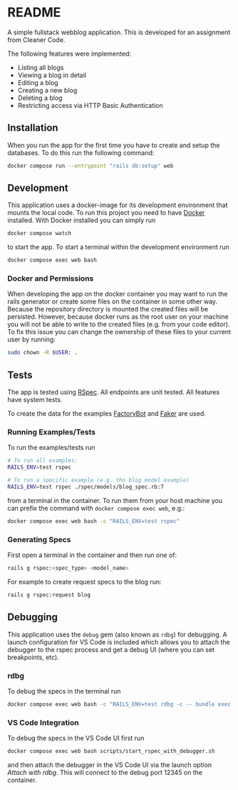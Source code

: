 # README

A simple fullstack webblog application. This is developed for an assignment from Cleaner Code.

The following features were implemented:
- Listing all blogs
- Viewing a blog in detail
- Editing a blog
- Creating a new blog
- Deleting a blog
- Restricting access via HTTP Basic Authentication

## Installation

When you run the app for the first time you have to create and setup the databases. To do this run the following command:

```sh
docker compose run --entrypoint "rails db:setup" web
```

## Development

This application uses a docker-image for its development environment that mounts the local code.
To run this project you need to have [Docker](https://www.docker.com/) installed. With Docker installed
you can simply run

```sh
docker compose watch
```

to start the app. To start a terminal within the development environment run

```sh
docker compose exec web bash
```

### Docker and Permissions

When developing the app on the docker container you may want to run the rails generator or create some files on the container in some other way. Because the repository directory is mounted the created files will be persisted. However, because docker runs as the root user on your machine you will not be able to write to the created files (e.g. from your code editor). To fix this issue you can change the ownership of these files to your current user by running:

```sh
sudo chown -R $USER: .
```

## Tests

The app is tested using [RSpec](https://rspec.info). All endpoints are unit tested. All features have system tests.

To create the data for the examples [FactoryBot](https://github.com/thoughtbot/factory_bot_rails) and [Faker](https://github.com/faker-ruby/faker) are used.

### Running Examples/Tests

To run the examples/tests run

```sh
# To run all examples:
RAILS_ENV=test rspec

# To run a specific example (e.g. the blog model example)
RAILS_ENV=test rspec ./spec/models/blog_spec.rb:7
```

from a terminal in the container. To run them from your host machine you can prefix the command with `docker compose exec web`, e.g.:

```sh
docker compose exec web bash -c "RAILS_ENV=test rspec"
```

### Generating Specs

First open a terminal in the container and then run one of:

```sh
rails g rspec:<spec_type> <model_name>
```

For example to create request specs to the blog run:

```sh
rails g rspec:request blog
```

## Debugging

This application uses the `debug` gem (also known as `rdbg`) for debugging. A launch configuration for VS Code is included which allows you to attach the debugger to the rspec process and get a debug UI (where you can set breakpoints, etc).

### rdbg

To debug the specs in the terminal run

```sh
docker compose exec web bash -c "RAILS_ENV=test rdbg -c -- bundle exec rspec"
```

### VS Code Integration

To debug the specs in the VS Code UI first run

```sh
docker compose exec web bash scripts/start_rspec_with_debugger.sh
```

and then attach the debugger in the VS Code UI via the launch option _Attach with rdbg_. This will connect to the debug port 12345 on the container.
